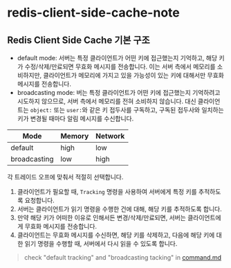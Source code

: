 # redis-client-side-cache-note

## Redis Client Side Cache 기본 구조

- default mode: 서버는 특정 클라이언트가 어떤 키에 접근했는지 기억하고, 해당 키가 수정/삭제/만료되면 무효화 메시지를 전송합니다. 이는 서버 측에서 메모리를 소비하지만, 클라이언트가 메모리에 가지고 있을 가능성이 있는 키에 대해서만 무효화 메시지를 전송합니다.
- broadcasting mode: 버는 특정 클라이언트가 어떤 키에 접근했는지 기억하려고 시도하지 않으므로, 서버 측에서 메모리를 전혀 소비하지 않습니다. 대신 클라이언트는 `object:` 또는 `user:`와 같은 키 접두사를 구독하고, 구독된 접두사와 일치하는 키가 변경될 때마다 알림 메시지를 수신합니다.

| Mode         | Memory | Network |
|--------------|--------|---------|
| default      | high   | low     |
| broadcasting | low    | high    |

각 트레이드 오프에 맞춰서 적절히 선택합니다.

1. 클라이언트가 필요할 때, `Tracking` 명령을 사용하여 서버에게 특정 키를 추적하도록 요청합니다.
2. 서버는 클라이언트가 읽기 명령을 수행한 건에 대해, 해당 키를 추적하도록 합니다.
3. 만약 해당 키가 어떠한 이유로 인해서든 변경/삭제/만료되면, 서버는 클라이언트에게 무효화 메시지를 전송합니다.
4. 클라이언트는 무효화 메시지를 수신하면, 해당 키를 삭제하고, 다음에 해당 키에 대한 읽기 명령을 수행할 때, 서버에서 다시 읽을 수 있도록 합니다.

> check "default tracking" and "broadcasting tacking" in [command.md](./command.md)
